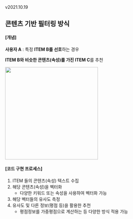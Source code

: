 v2021.10.19

## 콘텐츠 기반 필터링 방식



#### [개념]

**사용자 A** : 특정 **ITEM B를 선호**하는 경우 

**ITEM B와 비슷한 콘텐츠(속성)를 가진 ITEM C**를 추천  


<img src="https://user-images.githubusercontent.com/75558808/137829153-39ceea98-f104-40f7-9b65-5ee7232ef042.png"  width="300" height="300"/>



#### [코드 구현 프로세스]

1. ITEM 들의 콘텐츠(속성) 텍스트 수집
2. 해당 콘텐츠(속성)을 벡터화
   - 다양한 키워드 또는 속성을 사용하여 벡터화 가능
3. 해당 벡터들의 유사도 측정
4. 유사도 및 다른 정보(평점 등)을 활용한 추천
   - 평점정보를 가중평점으로 계산하는 등 다양한 방식 적용 가능
